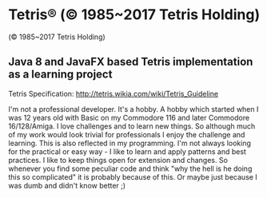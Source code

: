 # Tetris® (© 1985~2017 Tetris Holding)
(© 1985~2017 Tetris Holding)

## Java 8 and JavaFX based Tetris implementation as a learning project

Tetris Specification: http://tetris.wikia.com/wiki/Tetris_Guideline

I'm not a professional developer. It's a hobby. A hobby which started when I was 12 years old with Basic on my Commodore 116 and later Commodore 16/128/Amiga. I love challenges and to learn new things. So although much of my work would look trivial for professionals I enjoy the challenge and learning. This is also reflected in my programming. I'm not always looking for the practical or easy way - I like to learn and apply patterns and best practices. I like to keep things open for extension and changes. So whenever you find some peculiar code and think "why the hell is he doing this so complicated" it is probably because of this. Or maybe just because I was dumb and didn't know better ;)
